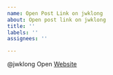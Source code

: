 ```yaml
---
name: Open Post Link on jwklong
about: Open post link on jwklong
title: ''
labels: ''
assignees: ''

---
```


@jwklong Open [Website](https://blogname.blogspot.com/post_year/post_month/permalink.html)

